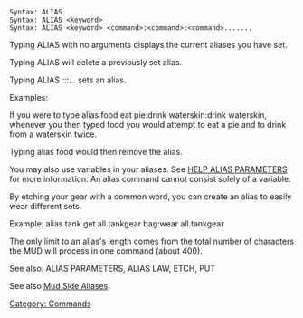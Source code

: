     Syntax: ALIAS
    Syntax: ALIAS <keyword>
    Syntax: ALIAS <keyword> <command>:<command>:<command>.......

Typing ALIAS with no arguments displays the current aliases you have
set.

Typing ALIAS <keyword> will delete a previously set alias.

Typing ALIAS <keyword> <command>:<command>:<command>:<command>... sets
an alias.

Examples:

If you were to type alias food eat pie:drink waterskin:drink waterskin,
whenever you then typed food you would attempt to eat a pie and to drink
from a waterskin twice.

Typing alias food would then remove the alias.

You may also use variables in your aliases. See [HELP ALIAS
PARAMETERS](Alias_Parameters.md "wikilink") for more information. An
alias command cannot consist solely of a variable.

By etching your gear with a common word, you can create an alias to
easily wear different sets.

Example: alias tank get all.tankgear bag:wear all.tankgear

The only limit to an alias's length comes from the total number of
characters the MUD will process in one command (about 400).

See also: ALIAS PARAMETERS, ALIAS LAW, ETCH, PUT

See also [Mud Side Aliases](:Category:_Mud_Side_Aliases.md "wikilink").

[Category: Commands](Category:_Commands "wikilink")
